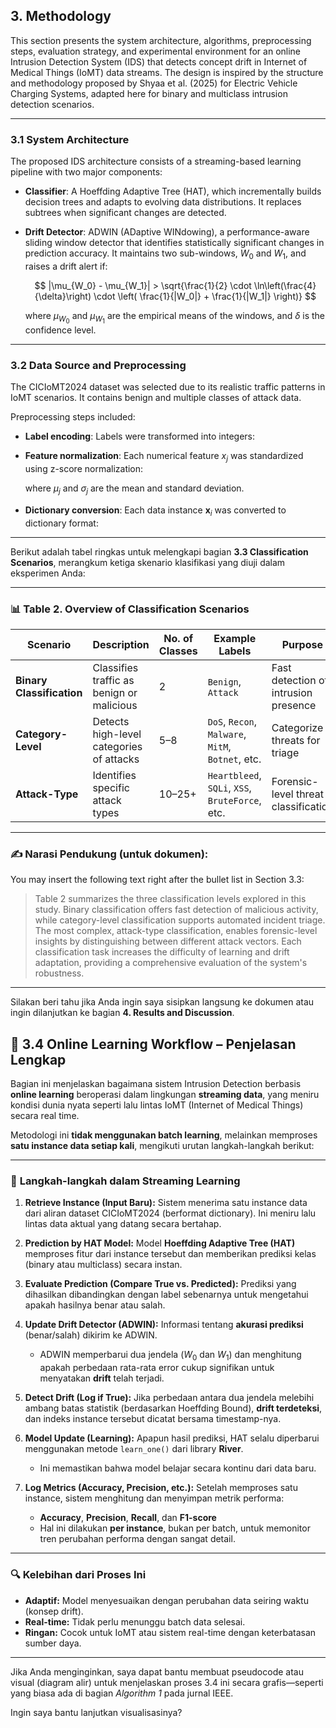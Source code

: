 
## **3. Methodology**

This section presents the system architecture, algorithms, preprocessing steps, evaluation strategy, and experimental environment for an online Intrusion Detection System (IDS) that detects concept drift in Internet of Medical Things (IoMT) data streams. The design is inspired by the structure and methodology proposed by Shyaa et al. (2025) for Electric Vehicle Charging Systems, adapted here for binary and multiclass intrusion detection scenarios.

---

### **3.1 System Architecture**

The proposed IDS architecture consists of a streaming-based learning pipeline with two major components:

* **Classifier**: A Hoeffding Adaptive Tree (HAT), which incrementally builds decision trees and adapts to evolving data distributions. It replaces subtrees when significant changes are detected.

* **Drift Detector**: ADWIN (ADaptive WINdowing), a performance-aware sliding window detector that identifies statistically significant changes in prediction accuracy. It maintains two sub-windows, $W_0$ and $W_1$, and raises a drift alert if:

  $$
  |\mu_{W_0} - \mu_{W_1}| > \sqrt{\frac{1}{2} \cdot \ln\left(\frac{4}{\delta}\right) \cdot \left( \frac{1}{|W_0|} + \frac{1}{|W_1|} \right)}
  $$

  where $\mu_{W_0}$ and $\mu_{W_1}$ are the empirical means of the windows, and $\delta$ is the confidence level.

---

### **3.2 Data Source and Preprocessing**

The CICIoMT2024 dataset was selected due to its realistic traffic patterns in IoMT scenarios. It contains benign and multiple classes of attack data.

Preprocessing steps included:

* **Label encoding**: Labels were transformed into integers:


* **Feature normalization**: Each numerical feature $x_j$ was standardized using z-score normalization:


  where $\mu_j$ and $\sigma_j$ are the mean and standard deviation.

* **Dictionary conversion**: Each data instance $\mathbf{x}_i$ was converted to dictionary format:

---

Berikut adalah tabel ringkas untuk melengkapi bagian **3.3 Classification Scenarios**, merangkum ketiga skenario klasifikasi yang diuji dalam eksperimen Anda:

---

### 📊 **Table 2. Overview of Classification Scenarios**

| Scenario                  | Description                               | No. of Classes | Example Labels                                    | Purpose                              |
| ------------------------- | ----------------------------------------- | -------------- | ------------------------------------------------- | ------------------------------------ |
| **Binary Classification** | Classifies traffic as benign or malicious | 2              | `Benign`, `Attack`                                | Fast detection of intrusion presence |
| **Category-Level**        | Detects high-level categories of attacks  | 5–8            | `DoS`, `Recon`, `Malware`, `MitM`, `Botnet`, etc. | Categorize threats for triage        |
| **Attack-Type**           | Identifies specific attack types          | 10–25+         | `Heartbleed`, `SQLi`, `XSS`, `BruteForce`, etc.   | Forensic-level threat classification |

---

### ✍️ Narasi Pendukung (untuk dokumen):

You may insert the following text right after the bullet list in Section 3.3:

> Table 2 summarizes the three classification levels explored in this study. Binary classification offers fast detection of malicious activity, while category-level classification supports automated incident triage. The most complex, attack-type classification, enables forensic-level insights by distinguishing between different attack vectors. Each classification task increases the difficulty of learning and drift adaptation, providing a comprehensive evaluation of the system's robustness.

---

Silakan beri tahu jika Anda ingin saya sisipkan langsung ke dokumen atau ingin dilanjutkan ke bagian **4. Results and Discussion**.

## 🔄 **3.4 Online Learning Workflow – Penjelasan Lengkap**

Bagian ini menjelaskan bagaimana sistem Intrusion Detection berbasis **online learning** beroperasi dalam lingkungan **streaming data**, yang meniru kondisi dunia nyata seperti lalu lintas IoMT (Internet of Medical Things) secara real time.

Metodologi ini **tidak menggunakan batch learning**, melainkan memproses **satu instance data setiap kali**, mengikuti urutan langkah-langkah berikut:

---

### 🔁 **Langkah-langkah dalam Streaming Learning**

1. **Retrieve Instance (Input Baru):**
   Sistem menerima satu instance data dari aliran dataset CICIoMT2024 (berformat dictionary). Ini meniru lalu lintas data aktual yang datang secara bertahap.

2. **Prediction by HAT Model:**
   Model **Hoeffding Adaptive Tree (HAT)** memproses fitur dari instance tersebut dan memberikan prediksi kelas (binary atau multiclass) secara instan.

3. **Evaluate Prediction (Compare True vs. Predicted):**
   Prediksi yang dihasilkan dibandingkan dengan label sebenarnya untuk mengetahui apakah hasilnya benar atau salah.

4. **Update Drift Detector (ADWIN):**
   Informasi tentang **akurasi prediksi** (benar/salah) dikirim ke ADWIN.

   * ADWIN memperbarui dua jendela ($W_0$ dan $W_1$) dan menghitung apakah perbedaan rata-rata error cukup signifikan untuk menyatakan **drift** telah terjadi.

5. **Detect Drift (Log if True):**
   Jika perbedaan antara dua jendela melebihi ambang batas statistik (berdasarkan Hoeffding Bound), **drift terdeteksi**, dan indeks instance tersebut dicatat bersama timestamp-nya.

6. **Model Update (Learning):**
   Apapun hasil prediksi, HAT selalu diperbarui menggunakan metode `learn_one()` dari library **River**.

   * Ini memastikan bahwa model belajar secara kontinu dari data baru.

7. **Log Metrics (Accuracy, Precision, etc.):**
   Setelah memproses satu instance, sistem menghitung dan menyimpan metrik performa:

   * **Accuracy**, **Precision**, **Recall**, dan **F1-score**
   * Hal ini dilakukan **per instance**, bukan per batch, untuk memonitor tren perubahan performa dengan sangat detail.

---

### 🔍 **Kelebihan dari Proses Ini**

* **Adaptif:** Model menyesuaikan dengan perubahan data seiring waktu (konsep drift).
* **Real-time:** Tidak perlu menunggu batch data selesai.
* **Ringan:** Cocok untuk IoMT atau sistem real-time dengan keterbatasan sumber daya.

---

Jika Anda menginginkan, saya dapat bantu membuat pseudocode atau visual (diagram alir) untuk menjelaskan proses 3.4 ini secara grafis—seperti yang biasa ada di bagian *Algorithm 1* pada jurnal IEEE.

Ingin saya bantu lanjutkan visualisasinya?
